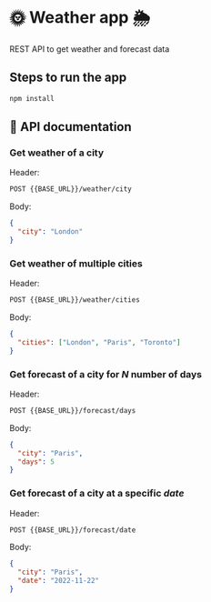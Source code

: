 # 🌞 Weather app 🌦️

REST API to get weather and forecast data

## Steps to run the app

```powershell
npm install
```

## 🚀 API documentation

### Get weather of a city

Header:

```Rest
POST {{BASE_URL}}/weather/city
```

Body:

```json
{
  "city": "London"
}
```

### Get weather of multiple cities

Header:

```Rest
POST {{BASE_URL}}/weather/cities
```

Body:

```json
{
  "cities": ["London", "Paris", "Toronto"]
}
```

### Get forecast of a city for <i>N</i> number of days

Header:

```Rest
POST {{BASE_URL}}/forecast/days
```

Body:

```json
{
  "city": "Paris",
  "days": 5
}
```

### Get forecast of a city at a specific <i>date</i>

Header:

```Rest
POST {{BASE_URL}}/forecast/date
```

Body:

```json
{
  "city": "Paris",
  "date": "2022-11-22"
}
```
